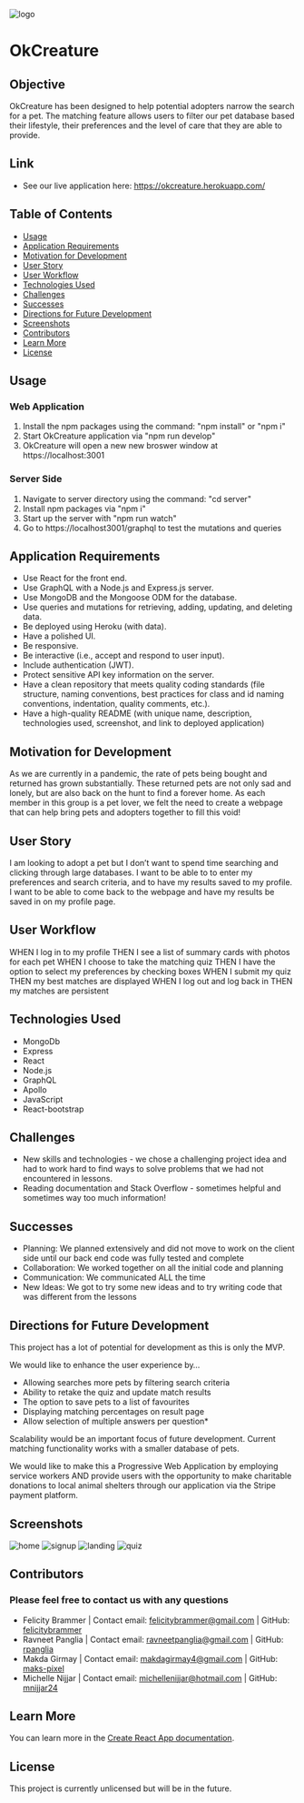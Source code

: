 ![logo](/client/src/assets/images/clear8.jpg) 

# OkCreature

## Objective

OkCreature has been designed to help potential adopters narrow the search for a pet. The matching feature allows users to filter our pet database based their lifestyle, their preferences and the level of care that they are able to provide. 

## Link

- See our live application here: https://okcreature.herokuapp.com/

## Table of Contents
- [Usage](#usage)
- [Application Requirements](#application-requirements)
- [Motivation for Development](#motivation-for-development)
- [User Story](#user-story)
- [User Workflow](#user-workflow)
- [Technologies Used](#technologies-used)
- [Challenges](#challenges)
- [Successes](#successes)
- [Directions for Future Development](#directions-for-future-development)
- [Screenshots](#screenshots)
- [Contributors](#contributors)
- [Learn More](#learn-more)
- [License](#license)

## Usage
### Web Application
1. Install the npm packages using the command: "npm install" or "npm i"
2. Start OkCreature application via "npm run develop"
3. OkCreature will open a new new broswer window at https://localhost:3001

### Server Side
1. Navigate to server directory using the command: "cd server"
2. Install npm packages via "npm i"
3. Start up the server with "npm run watch"
4. Go to https://localhost3001/graphql to test the mutations and queries

## Application Requirements

- Use React for the front end.
- Use GraphQL with a Node.js and Express.js server.
- Use MongoDB and the Mongoose ODM for the database.
- Use queries and mutations for retrieving, adding, updating, and deleting data.
- Be deployed using Heroku (with data).
- Have a polished UI.
- Be responsive.
- Be interactive (i.e., accept and respond to user input).
- Include authentication (JWT).
- Protect sensitive API key information on the server.
- Have a clean repository that meets quality coding standards (file structure, naming conventions, best practices for class and id naming conventions, indentation, quality comments, etc.).
- Have a high-quality README (with unique name, description, technologies used, screenshot, and link to deployed application)

## Motivation for Development

As we are currently in a pandemic, the rate of pets being bought and returned has grown substantially. These returned pets are not only sad and lonely, but are also back on the hunt to find a forever home. As each member in this group is a pet lover, we felt the need to create a webpage that can help bring pets and adopters together to fill this void!

## User Story

I am looking to adopt a pet but I don’t want to spend time searching and clicking through large databases. 
I want to be able to to enter my preferences and search criteria, and to have my results saved to my profile.
I want to be able to come back to the webpage and have my results be saved in on my profile page.

## User Workflow

WHEN I log in to my profile
THEN I see a list of summary cards with photos for each pet
WHEN I choose to take the matching quiz
THEN I have the option to select my preferences by checking boxes
WHEN I submit my quiz 
THEN my best matches are displayed
WHEN I log out and log back in
THEN my matches are persistent

## Technologies Used

- MongoDb
- Express
- React
- Node.js
- GraphQL
- Apollo
- JavaScript
- React-bootstrap

## Challenges

- New skills and technologies - we chose a challenging project idea and had to work hard to find ways to solve problems that we had not encountered in lessons.
- Reading documentation and Stack Overflow - sometimes helpful and sometimes way too much information!

## Successes

- Planning: We planned extensively and did not move to work on the client side until our back end code was fully tested and complete
- Collaboration: We worked together on all the initial code and planning
- Communication: We communicated ALL the time
- New Ideas: We got to try some new ideas and to try writing code that was different from the lessons

## Directions for Future Development

This project has a lot of potential for development as this is only the MVP. 

We would like to enhance the user experience by…

* Allowing searches more pets by filtering search criteria
* Ability to retake the quiz and update match results
* The option to save pets to a list of favourites 
* Displaying matching percentages on result page
* Allow selection of multiple answers per question*

Scalability would be an important focus of future development. Current matching functionality works with a smaller database of pets.

We would like to make this a Progressive Web Application by employing service workers AND provide users with the opportunity to make charitable donations to local animal shelters through our application via the Stripe payment platform.


## Screenshots
![home](/client/src/assets/images/home.jpg)
![signup](/client/src/assets/images/signup.jpg)
![landing](/client/src/assets/images/landing.jpg)
![quiz](/client/src/assets/images/quiz.jpg)


## Contributors
### Please feel free to contact us with any questions

* Felicity Brammer | 
  Contact email: felicitybrammer@gmail.com |
  GitHub: [felicitybrammer](https://github.com/felicitybrammer)
* Ravneet Panglia |
  Contact email: ravneetpanglia@gmail.com |
  GitHub: [rpanglia](https://github.com/rpanglia)
* Makda Girmay |
  Contact email: makdagirmay4@gmail.com |
  GitHub: [maks-pixel](https://github.com/maks-pixel)
* Michelle Nijjar |
  Contact email: michellenijjar@hotmail.com |
  GitHub: [mnijjar24](https://github.com/mnijjar24)

## Learn More

You can learn more in the [Create React App documentation](https://facebook.github.io/create-react-app/docs/getting-started).

## License
This project is currently unlicensed but will be in the future.